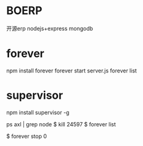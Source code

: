 BOERP
=====

开源erp
nodejs+express
mongodb


forever
=====
npm install forever
forever start server.js
forever list

supervisor
=====
npm install supervisor -g



ps axl | grep node
$ kill 24597
$ forever list

$ forever stop 0